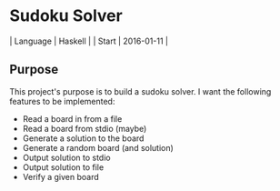 # Sudoku Solver

| Language | Haskell |
| Start | 2016-01-11 |

## Purpose

This project's purpose is to build a sudoku solver. I want the following features to be implemented:

- Read a board in from a file
- Read a board from stdio (maybe)
- Generate a solution to the board
- Generate a random board (and solution)
- Output solution to stdio
- Output solution to file
- Verify a given board
